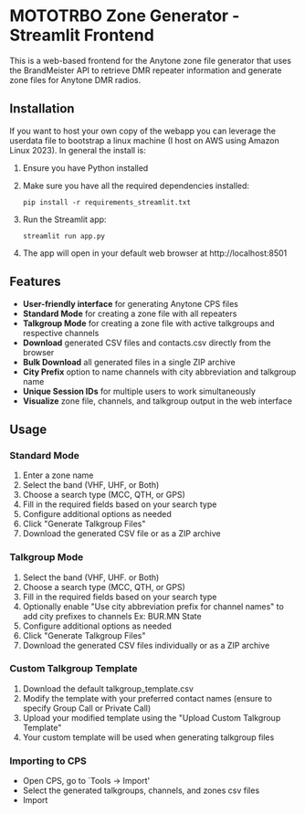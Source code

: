 # MOTOTRBO Zone Generator - Streamlit Frontend

This is a web-based frontend for the Anytone zone file generator that uses the BrandMeister API to retrieve DMR repeater information and generate zone files for Anytone DMR radios.

## Installation
If you want to host your own copy of the webapp you can leverage the userdata file to bootstrap a linux machine (I host on AWS using Amazon Linux 2023). In general the install is:
1. Ensure you have Python installed

2. Make sure you have all the required dependencies installed:
   ```
   pip install -r requirements_streamlit.txt
   ```

3. Run the Streamlit app:
   ```
   streamlit run app.py
   ```

4. The app will open in your default web browser at http://localhost:8501

## Features

- **User-friendly interface** for generating Anytone CPS files
- **Standard Mode** for creating a zone file with all repeaters
- **Talkgroup Mode** for creating a zone file with active talkgroups and respective channels
- **Download** generated CSV files and contacts.csv directly from the browser
- **Bulk Download** all generated files in a single ZIP archive
- **City Prefix** option to name channels with city abbreviation and talkgroup name
- **Unique Session IDs** for multiple users to work simultaneously
- **Visualize** zone file, channels, and talkgroup output in the web interface

## Usage

### Standard Mode
1. Enter a zone name
2. Select the band (VHF, UHF, or Both)
3. Choose a search type (MCC, QTH, or GPS)
4. Fill in the required fields based on your search type
5. Configure additional options as needed
6. Click "Generate Talkgroup Files"
7. Download the generated CSV file or as a ZIP archive

### Talkgroup Mode
1. Select the band (VHF, UHF. or Both)
2. Choose a search type (MCC, QTH, or GPS)
3. Fill in the required fields based on your search type
4. Optionally enable "Use city abbreviation prefix for channel names" to add city prefixes to channels Ex: BUR.MN State
5. Configure additional options as needed
6. Click "Generate Talkgroup Files"
7. Download the generated CSV files individually or as a ZIP archive

### Custom Talkgroup Template
1. Download the default talkgroup_template.csv
2. Modify the template with your preferred contact names (ensure to specify Group Call or Private Call)
3. Upload your modified template using the "Upload Custom Talkgroup Template"
4. Your custom template will be used when generating talkgroup files

### Importing to CPS
* Open CPS, go to `Tools -> Import'
* Select the generated talkgroups, channels, and zones csv files
* Import
